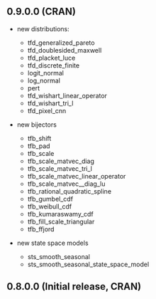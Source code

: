 

## 0.9.0.0 (CRAN)

- new distributions:
  - tfd_generalized_pareto
  - tfd_doublesided_maxwell
  - tfd_placket_luce
  - tfd_discrete_finite
  - logit_normal
  - log_normal
  - pert
  - tfd_wishart_linear_operator
  - tfd_wishart_tri_l
  - tfd_pixel_cnn
  
- new bijectors
  - tfb_shift
  - tfb_pad
  - tfb_scale
  - tfb_scale_matvec_diag
  - tfb_scale_matvec_tri_l
  - tfb_scale_matvec_linear_operator
  - tfb_scale_matvec__diag_lu
  - tfb_rational_quadratic_spline
  - tfb_gumbel_cdf
  - tfb_weibull_cdf
  - tfb_kumaraswamy_cdf
  - tfb_fill_scale_triangular
  - tfb_ffjord
  
- new state space models
  - sts_smooth_seasonal
  - sts_smooth_seasonal_state_space_model


## 0.8.0.0 (Initial release, CRAN)
